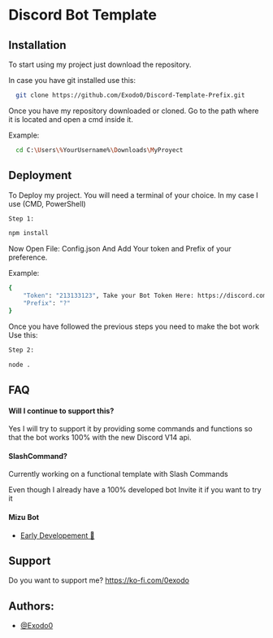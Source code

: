 
# Discord Bot Template 
## Installation

To start using my project just download the repository.

In case you have git installed use this:

```bash
  git clone https://github.com/Exodo0/Discord-Template-Prefix.git
```

Once you have my repository downloaded or cloned. Go to the path where it is located and open a cmd inside it.

Example:
```bash
  cd C:\Users\%YourUsername%\Downloads\MyProyect
```
## Deployment

To Deploy my  project. You will need a terminal of your choice. In my case I use (CMD, PowerShell)
```bash
Step 1:

npm install

```
Now Open File: Config.json
And Add Your token and Prefix of your preference.

Example:

```bash
{
    "Token": "213133123", Take your Bot Token Here: https://discord.com/developers/applications
    "Prefix": "?"
}

```
Once you have followed the previous steps you need to make the bot work Use this:

```bash
Step 2:

node .   

```
## FAQ

#### Will I continue to support this?

Yes I will try to support it by providing some commands and functions so that the bot works 100% with the new Discord V14 api.

#### SlashCommand?

Currently working on a functional template with Slash Commands

Even though I already have a 100% developed bot Invite it if you want to try it

#### Mizu Bot
- [Early Developement 🤖](https://discord.com/api/oauth2/authorize?client_id=1014990793280323624&permissions=8&scope=bot%20applications.commands)


## Support

Do you want to support me? https://ko-fi.com/0exodo

## Authors:

- [@Exodo0](https://github.com/Exodo0)

